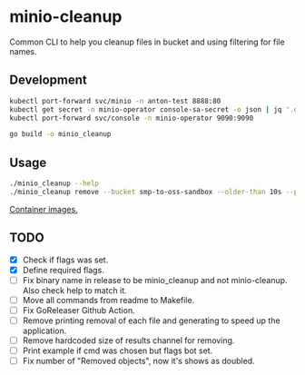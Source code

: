 # minio-cleanup

Common CLI to help you cleanup files in bucket and using filtering for file names.

## Development
```bash
kubectl port-forward svc/minio -n anton-test 8888:80
kubectl get secret -n minio-operator console-sa-secret -o json | jq '.data.token' -r | base64 -d
kubectl port-forward svc/console -n minio-operator 9090:9090
```

```bash
go build -o minio_cleanup
```

## Usage
```bash
./minio_cleanup --help
./minio_cleanup remove --bucket smp-to-oss-sandbox --older-than 10s --prefix inbox --suffix .json --workers 20 --host localhost:8888 --access-key <access_key> --secret-key <secret_key>`
```

[Container images.](https://hub.docker.com/r/xdesigns/minio-cleanup/tags)

## TODO
- [x] Check if flags was set.
- [x] Define required flags.
- [ ] Fix binary name in release to be minio_cleanup and not minio-cleanup. Also check help to match it.
- [ ] Move all commands from readme to Makefile.
- [ ] Fix GoReleaser Github Action.
- [ ] Remove printing removal of each file and generating to speed up the application.
- [ ] Remove hardcoded size of results channel for removing.
- [ ] Print example if cmd was chosen but flags bot set.
- [ ] Fix number of "Removed objects", now it's shows as doubled.
